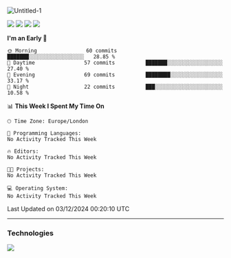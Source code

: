 ![Untitled-1](https://user-images.githubusercontent.com/60234159/205467341-42e8f0b2-29cf-4c4a-8c69-b9ffe772e4c8.png)

<a href="https://discord.gg/JHSdfAzd"><img src="https://img.shields.io/discord/870040784165040139"></a>
<a href="https://birb.studio"><img src="https://img.shields.io/website?down_color=red&down_message=down&up_color=green&up_message=up&url=https%3A%2F%2Fbirb.studio"></a>
<a href="https://github.com/birbexe"><img src="https://img.shields.io/github/followers/birbexe"></a>
<a href="https://github.com/birbexe"><img src="https://img.shields.io/github/stars/birbexe"></a>

<!--START_SECTION:waka-->
**I'm an Early 🐤** 

```text
🌞 Morning                60 commits          ███████░░░░░░░░░░░░░░░░░░   28.85 % 
🌆 Daytime                57 commits          ███████░░░░░░░░░░░░░░░░░░   27.40 % 
🌃 Evening                69 commits          ████████░░░░░░░░░░░░░░░░░   33.17 % 
🌙 Night                  22 commits          ███░░░░░░░░░░░░░░░░░░░░░░   10.58 % 
```


📊 **This Week I Spent My Time On** 

```text
🕑︎ Time Zone: Europe/London

💬 Programming Languages: 
No Activity Tracked This Week

🔥 Editors: 
No Activity Tracked This Week

🐱‍💻 Projects: 
No Activity Tracked This Week

💻 Operating System: 
No Activity Tracked This Week
```


 Last Updated on 03/12/2024 00:20:10 UTC
<!--END_SECTION:waka-->

---

### Technologies

<img src="https://github-readme-stats.vercel.app/api?username=birbexe&count_private=true&show_icons=true&theme=dark"></img>
